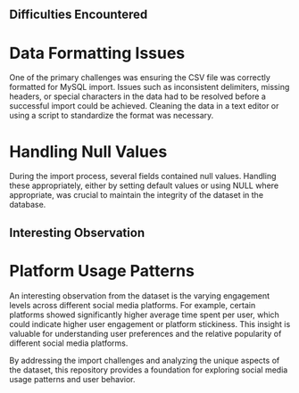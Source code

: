 ## Difficulties Encountered
# Data Formatting Issues
One of the primary challenges was ensuring the CSV file was correctly formatted for MySQL import. Issues such as inconsistent delimiters, missing headers, or special characters in the data had to be resolved before a successful import could be achieved. Cleaning the data in a text editor or using a script to standardize the format was necessary.

# Handling Null Values
During the import process, several fields contained null values. Handling these appropriately, either by setting default values or using NULL where appropriate, was crucial to maintain the integrity of the dataset in the database.


## Interesting Observation
# Platform Usage Patterns

An interesting observation from the dataset is the varying engagement levels across different social media platforms. For example, certain platforms showed significantly higher average time spent per user, which could indicate higher user engagement or platform stickiness. This insight is valuable for understanding user preferences and the relative popularity of different social media platforms.

By addressing the import challenges and analyzing the unique aspects of the dataset, this repository provides a foundation for exploring social media usage patterns and user behavior.
